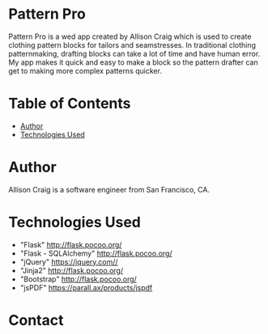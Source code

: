 # Pattern Pro
Pattern Pro is a wed app created by Allison Craig which is used to create clothing pattern blocks for tailors and seamstresses.
In traditional clothing patternmaking, drafting blocks can take a lot of time and have human error. My app makes it quick and easy to make a block so the pattern drafter can get to making more complex patterns quicker. 

# Table of Contents
* [Author](#author)
* [Technologies Used](#technologiesused)

# <a name="author"></a>Author
Allison Craig is a software engineer from San Francisco, CA.


# <a name="technologiesused"></a>Technologies Used
* "Flask" <http://flask.pocoo.org/>
* "Flask - SQLAlchemy" <http://flask.pocoo.org/>
* "jQuery" <https://jquery.com//>
* "Jinja2" <http://flask.pocoo.org/>
* "Bootstrap" <http://flask.pocoo.org/>
* "jsPDF" <https://parall.ax/products/jspdf>

# <a name="contact"></a>Contact